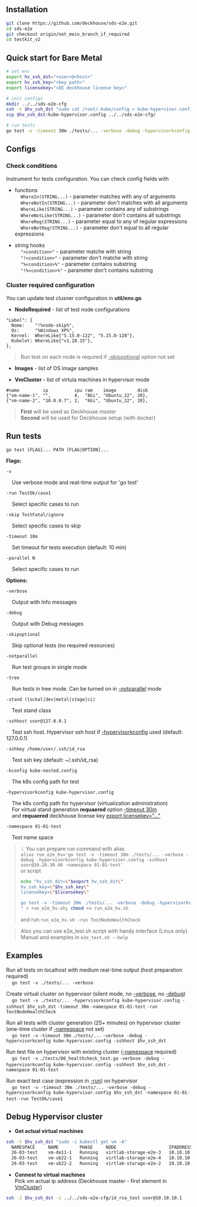 ## Installation
```bash
git clone https://github.com/deckhouse/sds-e2e.git
cd sds-e2e
git checkout origin/not_mein_branch_if_required
cd testkit_v2
```

## Quick start for Bare Metal
```bash
# set env
export hv_ssh_dst="<user>@<host>"
export hv_ssh_key="<key path>"
export licensekey="<EE deckhouse license key>"

# init configs
mkdir ../../sds-e2e-cfg
ssh -t $hv_ssh_dst "sudo cat /root/.kube/config > kube-hypervisor.config"
scp $hv_ssh_dst:kube-hypervisor.config ../../sds-e2e-cfg/

# run tests
go test -v -timeout 30m ./tests/... -verbose -debug -hypervisorkconfig kube-hypervisor.config -sshhost $hv_ssh_dst
```

## Configs
### Check conditions
Instrument for tests configuration. You can check config fields with
- functions<br/>
&nbsp; &nbsp; `WhereIn(STRING...)` - parameter matches with any of arguments<br/>
&nbsp; &nbsp; `WhereNotIn(STRING...)` - parameter don't matches with all arguments<br/>
&nbsp; &nbsp; `WhereLike(STRING...)` - parameter contains any of substrings<br/>
&nbsp; &nbsp; `WhereNotLike(STRING...)` - parameter don't contains all substrings<br/>
&nbsp; &nbsp; `WhereReg(STRING...)` - parameter equal to any of regular expressions<br/>
&nbsp; &nbsp; `WhereNotReg(STRING...)` - parameter don't equal to all regular expressions

- string hooks<br/>
&nbsp; &nbsp; `"<condition>"` - parameter matche with string<br/>
&nbsp; &nbsp; `"!<condition>"` - parameter don't matche with string<br/>
&nbsp; &nbsp; `"%<condition>%"` - parameter contains substring<br/>
&nbsp; &nbsp; `"!%<condition>%"` - parameter don't contains substring

### Cluster required configuration
You can update test clusner configuration in **util/env.go**
- **NodeRequired** - list of test node configurations
```
"Label": {
  Name:    "!%node-skip%",
  Os:      "%Windows XP%",
  Kernel:  WhereLike{"5.15.0-122", "5.15.0-128"},
  Kubelet: WhereLike{"v1.28.15"},
},
```
> Run test on each node is required if <ins>-skipoptional</ins> option not set

- **Images** - list of OS image samples

- **VmCluster** - list of virtula machines in hypervisor mode
```
#name         ip          cpu ram    image        disk
{"vm-name-1", "",         4,  "8Gi", "Ubuntu_22", 20},
{"vm-name-2", "10.0.0.7", 2,  "6Gi", "Ubuntu_22", 20},
```
> **First** will be used as Deckhouse master<br/>
> **Second** will be used for Deckhouse setup (with docker)

## Run tests
`go test [FLAG]... PATH [FLAG|OPTION]...`

**Flags:**

`-v`

&nbsp; &nbsp; Use verbose mode and reat-time output for 'go test'

`-run TestOk/case1`

&nbsp; &nbsp; Select specific cases to run

`-skip TestFatal/ignore`

&nbsp; &nbsp; Select specific cases to skip

`-timeout 10m`

&nbsp; &nbsp; Set timeout for tests execution (default: 10 min)

`-parallel N`

&nbsp; &nbsp; Select specific cases to run

**Options:**

`-verbose`

&nbsp; &nbsp; Output with Info messages

`-debug`

&nbsp; &nbsp; Output with Debug messages

`-skipoptional`

&nbsp; &nbsp; Skip optional tests (no required resources)

`-notparallel`

&nbsp; &nbsp; Run test groups in single mode

`-tree`

&nbsp; &nbsp; Run tests in tree mode. Can be turned on in <ins>-notparallel</ins> mode

`-stand (lockal|dev|metal|stage|ci)`

&nbsp; &nbsp; Test stand class

`-sshhost user@127.0.0.1`

&nbsp; &nbsp; Test ssh host. Hypervisor ssh host if <ins>-hypervisorkconfig</ins> used (default: 127.0.0.1)

`-sshkey /home/user/.ssh/id_rsa`

&nbsp; &nbsp; Test ssh key (default: ~/.ssh/id_rsa)

`-kconfig kube-nested.config`

&nbsp; &nbsp; The k8s config path for test

`-hypervisorkconfig kube-hypervisor.config`

&nbsp; &nbsp; The k8s config path for hypervisor (virtualization administration)<br/>
&nbsp; &nbsp; For virtual stand generation **requaered** option <ins>-timeout 30m</ins><br/>
&nbsp; &nbsp; and **requaered** deckhouse license key <ins>export licensekey="..."</ins><br/>

`-namespace 01-01-test`

&nbsp; &nbsp; Test name space

> :bulb: You can prepare run command with alias<br/>
> `alias run_e2e_hv='go test -v -timeout 30m ./tests/... -verbose -debug -hypervisorkconfig kube-hypervisor.config -sshhost user@10.20.30.40 -namespace 01-01-test'`<br/>
> or script<br/>
> ```bash
> echo "hv_ssh_dst=\"$export hv_ssh_dst\"
> hv_ssh_key=\"$hv_ssh_key\"
> licensekey=\"$licensekey\"
> 
> go test -v -timeout 30m ./tests/... -verbose -debug -hypervisorkconfig kube-hypervisor.config -sshhost \$hv_ssh_dst -namespace 01-01-test \$@
> " > run_e2e_hv.sh; chmod +x run_e2e_hv.sh
> ```
> and run `run_e2e_hv.sh -run TestNodeHealthCheck`

> Also you can use e2e_test.sh script with handy interface (Linux only)<br/>
> Manual and examples in `e2e_test.sh --help`

## Examples
Run all tests on localhost with medium real-time output (host preparation required)<br/>
&nbsp; &nbsp; `go test -v ./tests/... -verbose`

Create virtual cluster on hypervisor (silent mode, no <ins>-verbose</ins>, no <ins>-debug</ins>)<br/>
&nbsp; &nbsp; `go test -v ./tests/... -hypervisorkconfig kube-hypervisor.config -sshhost $hv_ssh_dst` `-timeout 30m` `-namespace 01-01-test` `-run TestNodeHealthCheck`

Run all tests with cluster generation (25+ minutes) on hypervisor cluster (one-time cluster if <ins>-namespace</ins> not set)<br/>
&nbsp; &nbsp; `go test -v` `-timeout 30m` `./tests/...` `-verbose -debug -hypervisorkconfig kube-hypervisor.config -sshhost $hv_ssh_dst`

Run test file on hypervisor with existing cluster (<ins>-namespace</ins> required)<br/>
&nbsp; &nbsp; `go test -v` `./tests/00_healthcheck_test.go` `-verbose -debug -hypervisorkconfig kube-hypervisor.config -sshhost $hv_ssh_dst` `-namespace 01-01-test`

Run exact test case (expression in <ins>-run</ins>) on hypervisor<br/>
&nbsp; &nbsp; `go test -v -timeout 30m ./tests/... -verbose -debug -hypervisorkconfig kube-hypervisor.config $hv_ssh_dst -namespace 01-01-test` `-run TestOk/case1`

## Debug Hypervisor cluster
- **Get actual virtual machines**
```bash
ssh -t $hv_ssh_dst "sudo -i kubectl get vm -A"
  NAMESPACE     NAME        PHASE     NODE                    IPADDRESS    AGE
  26-03-test    vm-de11-1   Running   virtlab-storage-e2e-3   10.10.10.4   8d
  26-03-test    vm-ub22-1   Running   virtlab-storage-e2e-4   10.10.10.1   8d
  26-03-test    vm-ub22-2   Running   virtlab-storage-e2e-2   10.10.10.2   8d
```

- **Connest to virtual machines**<br/>
Pick vm actual ip address (Deckhouse master - first element in <ins>VmCluster</ins>)
```bash
ssh -J $hv_ssh_dst -i ../../sds-e2e-cfg/id_rsa_test user@10.10.10.1
```

